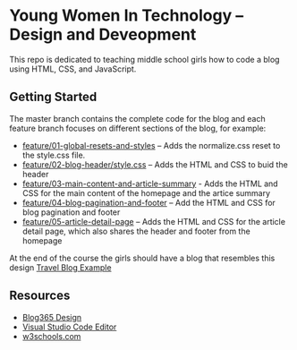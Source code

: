 # Young Women In Technology – Design and Deveopment
This repo is dedicated to teaching middle school girls how to code a blog using HTML, CSS, and JavaScript.

## Getting Started
The master branch contains the complete code for the blog and each feature branch focuses on different sections of the blog, for example:

* [feature/01-global-resets-and-styles](https://github.com/grataydesigns/ywit-digital-design-development/tree/feature/01-global-resets-and-styles) – Adds the normalize.css reset to the style.css file.
* [feature/02-blog-header/style.css](https://github.com/grataydesigns/ywit-digital-design-development/tree/feature/02-blog-header) – Adds the HTML and CSS to buid the header
* [feature/03-main-content-and-article-summary](https://github.com/grataydesigns/ywit-digital-design-development/tree/feature/03-main-content-and-article-summary) - Adds the HTML and CSS for the main content of the homepage and the artice summary
* [feature/04-blog-pagination-and-footer](https://github.com/grataydesigns/ywit-digital-design-development/tree/feature/04-blog-pagination-and-footer) – Add the HTML and CSS for blog pagination and footer
* [feature/05-article-detail-page](https://github.com/grataydesigns/ywit-digital-design-development/tree/feature/05-article-detail-page) – Adds the HTML and CSS for the article detail page, which also shares the header and footer from the homepage

At the end of the course the girls should have a blog that resembles this design [Travel Blog Example]()

## Resources

* [Blog365 Design](https://project365.design/2018/01/05/day-05-blog-template-sketch-freebie/)
* [Visual Studio Code Editor](https://code.visualstudio.com/)
* [w3schools.com](https://www.w3schools.com/)

